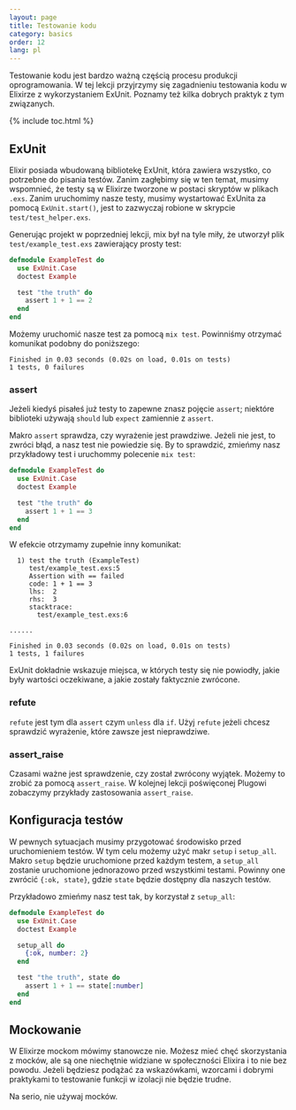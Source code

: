 ```yaml
---
layout: page
title: Testowanie kodu
category: basics
order: 12
lang: pl
---
```


Testowanie kodu jest bardzo ważną częścią procesu produkcji oprogramowania. W tej lekcji przyjrzymy się zagadnieniu testowania kodu w Elixirze z wykorzystaniem ExUnit. Poznamy też kilka dobrych praktyk z tym związanych.  

{% include toc.html %}

## ExUnit

Elixir posiada wbudowaną bibliotekę ExUnit, która zawiera wszystko, co potrzebne do pisania testów. Zanim zagłębimy się w ten temat, musimy wspomnieć, że testy są w Elixirze tworzone w postaci skryptów w plikach `.exs`. Zanim uruchomimy nasze testy, musimy wystartować ExUnita za pomocą `ExUnit.start()`, jest to zazwyczaj robione w skrypcie `test/test_helper.exs`.

Generując projekt w poprzedniej lekcji, mix był na tyle miły, że utworzył plik `test/example_test.exs` zawierający prosty test:

```elixir
defmodule ExampleTest do
  use ExUnit.Case
  doctest Example

  test "the truth" do
    assert 1 + 1 == 2
  end
end
```

Możemy uruchomić nasze test za pomocą `mix test`.  Powinniśmy otrzymać komunikat podobny do poniższego:

```shell
Finished in 0.03 seconds (0.02s on load, 0.01s on tests)
1 tests, 0 failures
```

### assert

Jeżeli kiedyś pisałeś już testy to zapewne znasz pojęcie `assert`; niektóre biblioteki używają `should` lub `expect` zamiennie z `assert`.

Makro `assert` sprawdza, czy wyrażenie jest prawdziwe. Jeżeli nie jest, to zwróci błąd, a nasz test nie powiedzie się. By to sprawdzić, zmieńmy nasz przykładowy test i uruchommy polecenie `mix test`:

```elixir
defmodule ExampleTest do
  use ExUnit.Case
  doctest Example

  test "the truth" do
    assert 1 + 1 == 3
  end
end
```

W efekcie otrzymamy zupełnie inny komunikat:

```shell
  1) test the truth (ExampleTest)
     test/example_test.exs:5
     Assertion with == failed
     code: 1 + 1 == 3
     lhs:  2
     rhs:  3
     stacktrace:
       test/example_test.exs:6

......

Finished in 0.03 seconds (0.02s on load, 0.01s on tests)
1 tests, 1 failures
```

ExUnit dokładnie wskazuje miejsca, w których testy się nie powiodły, jakie były wartości oczekiwane, a jakie zostały faktycznie zwrócone.

### refute

`refute` jest tym dla `assert` czym `unless` dla `if`.  Użyj `refute` jeżeli chcesz sprawdzić wyrażenie, które zawsze jest nieprawdziwe.  

### assert_raise

Czasami ważne jest sprawdzenie, czy został zwrócony wyjątek. Możemy to zrobić za pomocą `assert_raise`.  W kolejnej lekcji poświęconej Plugowi zobaczymy przykłady zastosowania `assert_raise`.

## Konfiguracja testów

W pewnych sytuacjach musimy przygotować środowisko przed uruchomieniem testów. W tym celu możemy użyć makr `setup` i `setup_all`. Makro `setup` będzie uruchomione przed każdym testem, a `setup_all` zostanie uruchomione jednorazowo przed wszystkimi testami. Powinny one zwrócić `{:ok, state}`, gdzie `state` będzie dostępny dla naszych testów.

Przykładowo zmieńmy nasz test tak, by korzystał z `setup_all`:

```elixir
defmodule ExampleTest do
  use ExUnit.Case
  doctest Example

  setup_all do
    {:ok, number: 2}
  end

  test "the truth", state do
    assert 1 + 1 == state[:number]
  end
end
```

## Mockowanie

W Elixirze mockom mówimy stanowcze nie. Możesz mieć chęć skorzystania z mocków, ale są one niechętnie widziane w społeczności Elixira i to nie bez powodu. Jeżeli będziesz podążać za wskazówkami, wzorcami i dobrymi praktykami to testowanie funkcji w izolacji nie będzie trudne.

Na serio, nie używaj mocków.

